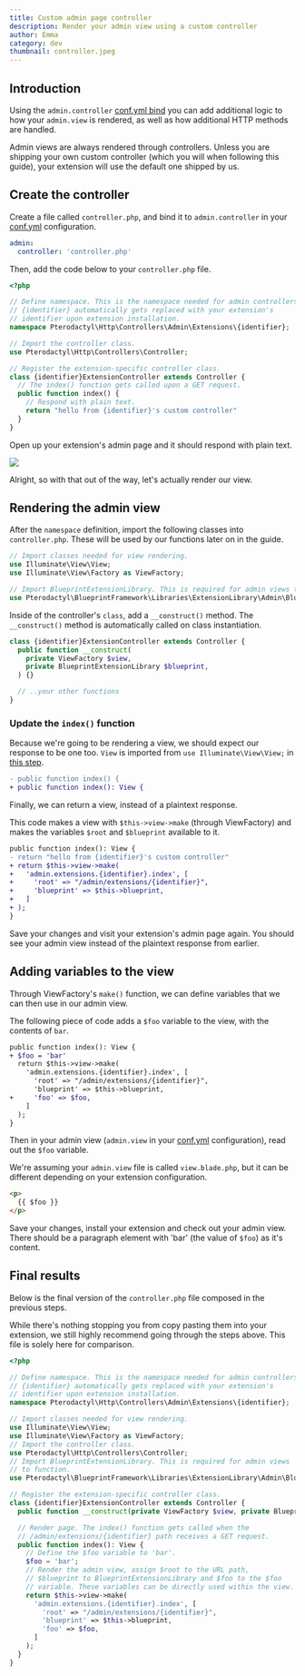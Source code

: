 ```yaml
---
title: Custom admin page controller
description: Render your admin view using a custom controller
author: Emma
category: dev
thumbnail: controller.jpeg
---
```


## Introduction

Using the `admin.controller` [conf.yml bind](/docs/configs/confyml#admincontroller) you can add additional logic to how your `admin.view` is rendered, as well as how additional HTTP methods are handled.

Admin views are always rendered through controllers. Unless you are shipping your own custom controller (which you will when following this guide), your extension will use the default one shipped by us.

## Create the controller

Create a file called `controller.php`, and bind it to `admin.controller` in your [conf.yml](/docs/configs/confyml#admincontroller) configuration.

```yaml [conf.yml]
admin:
  controller: 'controller.php'
```

Then, add the code below to your `controller.php` file.

```php [controller.php]
<?php

// Define namespace. This is the namespace needed for admin controllers.
// {identifier} automatically gets replaced with your extension's
// identifier upon extension installation.
namespace Pterodactyl\Http\Controllers\Admin\Extensions\{identifier};

// Import the controller class.
use Pterodactyl\Http\Controllers\Controller;

// Register the extension-specific controller class.
class {identifier}ExtensionController extends Controller {
  // The index() function gets called upon a GET request.
  public function index() {
    // Respond with plain text.
    return "hello from {identifier}'s custom controller"
  }
}
```

Open up your extension's admin page and it should respond with plain text.

![](/img/guides/hellocontroller.jpeg)

Alright, so with that out of the way, let's actually render our view.

## Rendering the admin view

After the `namespace` definition, import the following classes into `controller.php`. These will be used by our functions later on in the guide.

```php [controller.php]
// Import classes needed for view rendering.
use Illuminate\View\View;
use Illuminate\View\Factory as ViewFactory;

// Import BlueprintExtensionLibrary. This is required for admin views to function.
use Pterodactyl\BlueprintFramework\Libraries\ExtensionLibrary\Admin\BlueprintAdminLibrary as BlueprintExtensionLibrary;
```

Inside of the controller's `class`, add a `__construct()` method. The `__construct()` method is automatically called on class instantiation.

```php [controller.php]
class {identifier}ExtensionController extends Controller {
  public function __construct(
    private ViewFactory $view,
    private BlueprintExtensionLibrary $blueprint,
  ) {}

  // ..your other functions
}
```

### Update the `index()` function

Because we're going to be rendering a view, we should expect our response to be one too. `View` is imported from `use Illuminate\View\View;` in [this step](#rendering-the-admin-view).

```diff [controller.php]
- public function index() {
+ public function index(): View {
```

Finally, we can return a view, instead of a plaintext response.

This code makes a view with `$this->view->make` (through ViewFactory) and makes the variables `$root` and `$blueprint` available to it.

```diff [controller.php]
public function index(): View {
- return "hello from {identifier}'s custom controller"
+ return $this->view->make(
+   'admin.extensions.{identifier}.index', [
+     'root' => "/admin/extensions/{identifier}",
+     'blueprint' => $this->blueprint,
+   ]
+ );
}
```

Save your changes and visit your extension's admin page again. You should see your admin view instead of the plaintext response from earlier.

## Adding variables to the view

Through ViewFactory's `make()` function, we can define variables that we can then use in our admin view.

The following piece of code adds a `$foo` variable to the view, with the contents of `bar`.

```diff [controller.php]
public function index(): View {
+ $foo = 'bar'
  return $this->view->make(
    'admin.extensions.{identifier}.index', [
      'root' => "/admin/extensions/{identifier}",
      'blueprint' => $this->blueprint,
+     'foo' => $foo,
    ]
  );
}
```

Then in your admin view (`admin.view` in your [conf.yml](/docs/configs/confyml#adminview-required) configuration), read out the `$foo` variable.

We're assuming your `admin.view` file is called `view.blade.php`, but it can be different depending on your extension configuration.

<!-- prettier-ignore -->
```html [view.blade.php]
<p>
  {{ $foo }}
</p>
```

Save your changes, install your extension and check out your admin view. There should be a paragraph element with 'bar' (the value of `$foo`) as it's content.

## Final results

Below is the final version of the `controller.php` file composed in the previous steps.

While there's nothing stopping you from copy pasting them into your extension, we still highly recommend going through the steps above. This file is solely here for comparison.

```php [controller.php]
<?php

// Define namespace. This is the namespace needed for admin controllers.
// {identifier} automatically gets replaced with your extension's
// identifier upon extension installation.
namespace Pterodactyl\Http\Controllers\Admin\Extensions\{identifier};

// Import classes needed for view rendering.
use Illuminate\View\View;
use Illuminate\View\Factory as ViewFactory;
// Import the controller class.
use Pterodactyl\Http\Controllers\Controller;
// Import BlueprintExtensionLibrary. This is required for admin views
// to function.
use Pterodactyl\BlueprintFramework\Libraries\ExtensionLibrary\Admin\BlueprintAdminLibrary as BlueprintExtensionLibrary;

// Register the extension-specific controller class.
class {identifier}ExtensionController extends Controller {
  public function __construct(private ViewFactory $view, private BlueprintExtensionLibrary $blueprint) {}

  // Render page. The index() function gets called when the
  // /admin/extensions/{identifier} path receives a GET request.
  public function index(): View {
    // Define the $foo variable to 'bar'.
    $foo = 'bar';
    // Render the admin view, assign $root to the URL path,
    // $blueprint to BlueprintExtensionLibrary and $foo to the $foo
    // variable. These variables can be directly used within the view.
    return $this->view->make(
      'admin.extensions.{identifier}.index', [
        'root' => "/admin/extensions/{identifier}",
        'blueprint' => $this->blueprint,
        'foo' => $foo,
      ]
    );
  }
}
```
